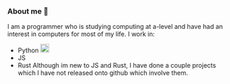 ### About me 👋
I am a programmer who is studying computing at a-level and have had an interest in computers for most of my life. I work in:
- Python <img src="https://cdn4.iconfinder.com/data/icons/logos-and-brands/512/267_Python_logo-512.png" width="20" alt="Python">
- JS
- Rust
Although im new to JS and Rust, I have done a couple projects which I have not released onto github which involve them.


